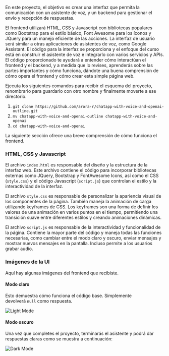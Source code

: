 

En este proyecto, el objetivo es crear una interfaz que permita la comunicación con un asistente de voz, y un backend para gestionar el envío y recepción de respuestas.

El frontend utilizará HTML, CSS y Javascript con bibliotecas populares como Bootstrap para el estilo básico, Font Awesome para los íconos y JQuery para un manejo eficiente de las acciones. La interfaz de usuario será similar a otras aplicaciones de asistentes de voz, como Google Assistant. El código para la interfaz se proporciona y el enfoque del curso está en construir el asistente de voz e integrarlo con varios servicios y APIs. El código proporcionado te ayudará a entender cómo interactúan el frontend y el backend, y a medida que lo revises, aprenderás sobre las partes importantes y cómo funciona, dándote una buena comprensión de cómo opera el frontend y cómo crear esta simple página web.

Ejecuta los siguientes comandos para recibir el esquema del proyecto, renombrarlo para guardarlo con otro nombre y finalmente moverte a ese directorio.



1. `git clone https://github.com/arora-r/chatapp-with-voice-and-openai-outline.git`
2. `mv chatapp-with-voice-and-openai-outline chatapp-with-voice-and-openai`
3. `cd chatapp-with-voice-and-openai`



La siguiente sección ofrece una breve comprensión de cómo funciona el frontend.

### HTML, CSS y Javascript

El archivo `index.html` es responsable del diseño y la estructura de la interfaz web. Este archivo contiene el código para incorporar bibliotecas externas como JQuery, Bootstrap y FontAwesome Icons, así como el CSS (`style.css`) y el código Javascript (`script.js`) que controlan el estilo y la interactividad de la interfaz.

El archivo `style.css` es responsable de personalizar la apariencia visual de los componentes de la página. También maneja la animación de carga utilizando keyframes de CSS. Los keyframes son una forma de definir los valores de una animación en varios puntos en el tiempo, permitiendo una transición suave entre diferentes estilos y creando animaciones dinámicas.

El archivo `script.js` es responsable de la interactividad y funcionalidad de la página. Contiene la mayor parte del código y maneja todas las funciones necesarias, como cambiar entre el modo claro y oscuro, enviar mensajes y mostrar nuevos mensajes en la pantalla. Incluso permite a los usuarios grabar audio.

### Imágenes de la UI

Aquí hay algunas imágenes del frontend que recibiste.

#### Modo claro

Esto demuestra cómo funciona el código base. Simplemente devolverá `null` como respuesta.

![Light Mode](https://cf-courses-data.s3.us.cloud-object-storage.appdomain.cloud/IBMSkillsNetwork-GPXX0IWWEN/base-ui.png "Light Mode")

#### Modo oscuro

Una vez que completes el proyecto, terminarás el asistente y podrá dar respuestas claras como se muestra a continuación:

![Dark Mode](https://cf-courses-data.s3.us.cloud-object-storage.appdomain.cloud/IBMSkillsNetwork-GPXX0IWWEN/visit-toronto-dark.png "Dark Mode")